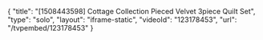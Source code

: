 {
    "title": "[1508443598] Cottage Collection Pieced Velvet 3piece Quilt Set",
    "type": "solo",
    "layout": "iframe-static",
    "videoId": "123178453",
    "url": "\/tvpembed\/123178453"
}